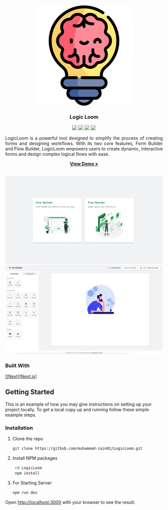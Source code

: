 <br />
<div align="center">
<img src="https://github.com/Muhammad-Zain01/LogicLoom/blob/main/preview/icon.png" style="background:white;width: 320px;" />
<h3 align="center">Logic Loom</h3>
<div>
    <a href="https://github.com/muhammad-zain01/LogicLoom/graphs/contributors"><img src="https://img.shields.io/github/contributors/muhammad-zain01/LogicLoom.svg?style=for-the-badge" /></a>
    <a href="https://github.com/muhammad-zain01/LogicLoom/network/members"><img src="https://img.shields.io/github/forks/muhammad-zain01/LogicLoom.svg?style=for-the-badge" /></a>
    <a href="https://github.com/muhammad-zain01/LogicLoom/stargazers"><img src="https://img.shields.io/github/stars/muhammad-zain01/LogicLoom.svg?style=for-the-badge" /></a>
    <a href="https://github.com/muhammad-zain01/LogicLoom/issues"><img src="https://img.shields.io/github/issues/muhammad-zain01/LogicLoom.svg?style=for-the-badge" /></a>
</div>

  <p align="center" style="text-align: justify;">
LogicLoom is a powerful tool designed to simplify the process of creating forms and designing workflows. With its two core features, Form Builder and Flow Builder, LogicLoom empowers users to create dynamic, interactive forms and design complex logical flows with ease.

  </p>
    <a href="https://logicloom-1.vercel.app/"><strong>View Demo »</strong></a>
    <br />
<br />

</div>

[![Preview][product-screenshot]](https://logicloom-1.vercel.app/)
[![Preview][product-screenshot2]](https://logicloom-1.vercel.app/)

### Built With

[![Next][Next.js]][Next-url]

## Getting Started

This is an example of how you may give instructions on setting up your project locally.
To get a local copy up and running follow these simple example steps.

### Installation

1. Clone the repo
   ```sh
   git clone https://github.com/muhammad-zain01/LogicLoom.git
   ```
2. Install NPM packages
   ```sh
    cd LogicLoom
    npm install
   ```
3. For Starting Server
   ```sh
   npm run dev
   ```

Open [http://localhost:3000](http://localhost:5173) with your browser to see the result.

[contributors-shield]: https://img.shields.io/github/contributors/muhammad-zain01/LogicLoom.svg?style=for-the-badge
[contributors-url]: https://github.com/muhammad-zain01/LogicLoom/graphs/contributors
[forks-shield]: https://img.shields.io/github/forks/muhammad-zain01/LogicLoom.svg?style=for-the-badge
[forks-url]: https://github.com/muhammad-zain01/LogicLoom/network/members
[stars-shield]: https://img.shields.io/github/stars/muhammad-zain01/LogicLoom.svg?style=for-the-badge
[stars-url]: https://github.com/muhammad-zain01/LogicLoom/stargazers
[issues-shield]: https://img.shields.io/github/issues/muhammad-zain01/LogicLoom.svg?style=for-the-badge
[issues-url]: https://github.com/muhammad-zain01/LogicLoom/issues
[license-shield]: https://img.shields.io/github/license/muhammad-zain01/LogicLoom.svg?style=for-the-badge
[license-url]: https://github.com/muhammad-zain01/LogicLoom/blob/master/LICENSE.txt
[linkedin-shield]: https://img.shields.io/badge/-LinkedIn-black.svg?style=for-the-badge&logo=linkedin&colorB=555
[linkedin-url]: https://linkedin.com/in/linkedin_username
[product-screenshot]: https://github.com/Muhammad-Zain01/LogicLoom/blob/main/preview/preview1.png
[product-screenshot2]: https://github.com/Muhammad-Zain01/LogicLoom/blob/main/preview/preview2.png
[Next-url]: https://nextjs.org/
[React.js]: https://img.shields.io/badge/React-4A4A55?style=for-the-badge&logo=react&logoColor=white
[React-url]: https://reactjs.org/

